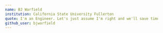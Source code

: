 ```yaml
---
name: BJ Warfield
institution: California State University Fullerton
quote: I'm an Engineer. Let's just assume I'm right and we'll save time.
github_user: bjwarfield
---
```

